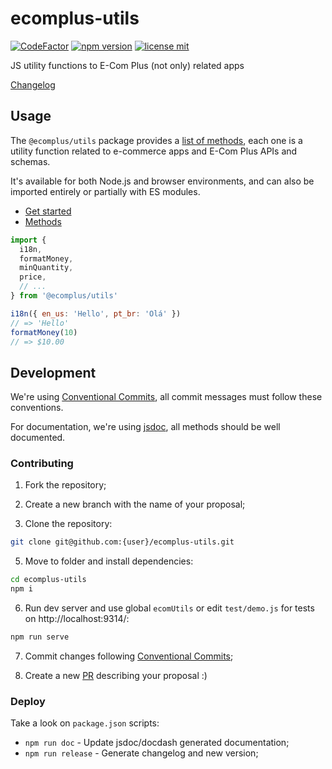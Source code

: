 # ecomplus-utils

[![CodeFactor](https://www.codefactor.io/repository/github/ecomclub/ecomplus-utils/badge)](https://www.codefactor.io/repository/github/ecomclub/ecomplus-utils)
[![npm version](https://img.shields.io/npm/v/@ecomplus/utils.svg)](https://www.npmjs.org/@ecomplus/utils)
[![license mit](https://img.shields.io/badge/License-MIT-yellow.svg)](https://opensource.org/licenses/MIT)

JS utility functions to E-Com Plus (not only) related apps

[Changelog](https://github.com/ecomclub/ecomplus-utils/blob/master/CHANGELOG.md)

## Usage

The `@ecomplus/utils` package provides a
[list of methods](https://developers.e-com.plus/ecomplus-utils/ecomUtils.html),
each one is a utility function related to e-commerce apps
and E-Com Plus APIs and schemas.

It's available for both Node.js and browser environments, and can also be
imported entirely or partially with ES modules.

- [Get started](https://developers.e-com.plus/ecomplus-utils/module-@ecomplus_utils.html)
- [Methods](https://developers.e-com.plus/ecomplus-utils/ecomUtils.html)

```js
import {
  i18n,
  formatMoney,
  minQuantity,
  price,
  // ...
} from '@ecomplus/utils'

i18n({ en_us: 'Hello', pt_br: 'Olá' })
// => 'Hello'
formatMoney(10)
// => $10.00
```

## Development

We're using
[Conventional Commits](https://www.conventionalcommits.org/en/v1.0.0-beta.4/),
all commit messages must follow these conventions.

For documentation, we're using [jsdoc](https://jsdoc.app/),
all methods should be well documented.

### Contributing

1. Fork the repository;

2. Create a new branch with the name of your proposal;

4. Clone the repository:
```bash
git clone git@github.com:{user}/ecomplus-utils.git
```

5. Move to folder and install dependencies:
```bash
cd ecomplus-utils
npm i
```

6. Run dev server and use global `ecomUtils`
or edit `test/demo.js` for tests on http://localhost:9314/:
```bash
npm run serve
```

7. Commit changes following
[Conventional Commits](https://www.conventionalcommits.org/en/v1.0.0-beta.4/);

8. Create a new [PR](https://github.com/ecomclub/ecomplus-utils/pulls)
describing your proposal :)

### Deploy

Take a look on `package.json` scripts:

- `npm run doc` - Update jsdoc/docdash generated documentation;
- `npm run release` - Generate changelog and new version;
